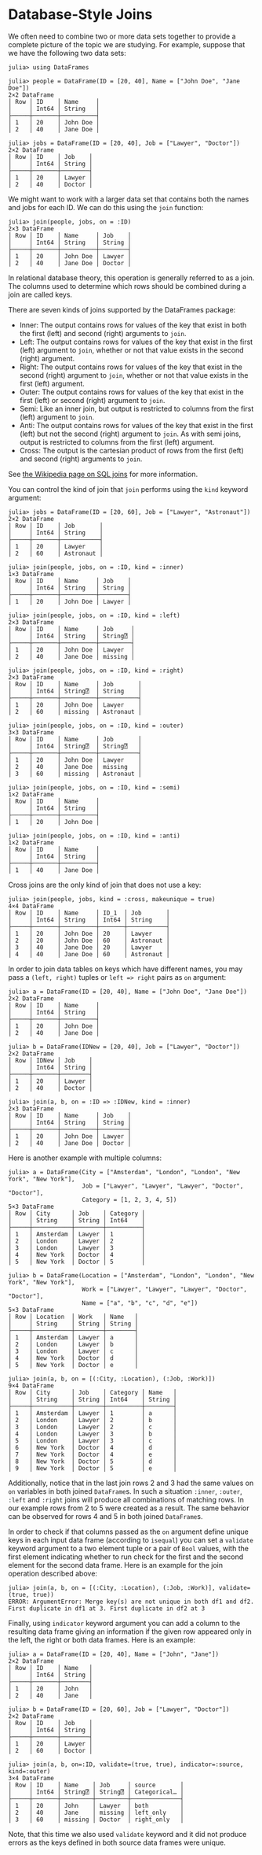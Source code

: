 # Database-Style Joins

We often need to combine two or more data sets together to provide a complete picture of the topic we are studying. For example, suppose that we have the following two data sets:

```jldoctest joins
julia> using DataFrames

julia> people = DataFrame(ID = [20, 40], Name = ["John Doe", "Jane Doe"])
2×2 DataFrame
│ Row │ ID    │ Name     │
│     │ Int64 │ String   │
├─────┼───────┼──────────┤
│ 1   │ 20    │ John Doe │
│ 2   │ 40    │ Jane Doe │

julia> jobs = DataFrame(ID = [20, 40], Job = ["Lawyer", "Doctor"])
2×2 DataFrame
│ Row │ ID    │ Job    │
│     │ Int64 │ String │
├─────┼───────┼────────┤
│ 1   │ 20    │ Lawyer │
│ 2   │ 40    │ Doctor │

```

We might want to work with a larger data set that contains both the names and jobs for each ID. We can do this using the `join` function:

```jldoctest joins
julia> join(people, jobs, on = :ID)
2×3 DataFrame
│ Row │ ID    │ Name     │ Job    │
│     │ Int64 │ String   │ String │
├─────┼───────┼──────────┼────────┤
│ 1   │ 20    │ John Doe │ Lawyer │
│ 2   │ 40    │ Jane Doe │ Doctor │

```

In relational database theory, this operation is generally referred to as a join. The columns used to determine which rows should be combined during a join are called keys.

There are seven kinds of joins supported by the DataFrames package:

-   Inner: The output contains rows for values of the key that exist in both the first (left) and second (right) arguments to `join`.
-   Left: The output contains rows for values of the key that exist in the first (left) argument to `join`, whether or not that value exists in the second (right) argument.
-   Right: The output contains rows for values of the key that exist in the second (right) argument to `join`, whether or not that value exists in the first (left) argument.
-   Outer: The output contains rows for values of the key that exist in the first (left) or second (right) argument to `join`.
-   Semi: Like an inner join, but output is restricted to columns from the first (left) argument to `join`.
-   Anti: The output contains rows for values of the key that exist in the first (left) but not the second (right) argument to `join`. As with semi joins, output is restricted to columns from the first (left) argument.
-   Cross: The output is the cartesian product of rows from the first (left) and second (right) arguments to `join`.

See [the Wikipedia page on SQL joins](https://en.wikipedia.org/wiki/Join_(SQL)) for more information.

You can control the kind of join that `join` performs using the `kind` keyword argument:

```jldoctest joins
julia> jobs = DataFrame(ID = [20, 60], Job = ["Lawyer", "Astronaut"])
2×2 DataFrame
│ Row │ ID    │ Job       │
│     │ Int64 │ String    │
├─────┼───────┼───────────┤
│ 1   │ 20    │ Lawyer    │
│ 2   │ 60    │ Astronaut │

julia> join(people, jobs, on = :ID, kind = :inner)
1×3 DataFrame
│ Row │ ID    │ Name     │ Job    │
│     │ Int64 │ String   │ String │
├─────┼───────┼──────────┼────────┤
│ 1   │ 20    │ John Doe │ Lawyer │

julia> join(people, jobs, on = :ID, kind = :left)
2×3 DataFrame
│ Row │ ID    │ Name     │ Job     │
│     │ Int64 │ String   │ String⍰ │
├─────┼───────┼──────────┼─────────┤
│ 1   │ 20    │ John Doe │ Lawyer  │
│ 2   │ 40    │ Jane Doe │ missing │

julia> join(people, jobs, on = :ID, kind = :right)
2×3 DataFrame
│ Row │ ID    │ Name     │ Job       │
│     │ Int64 │ String⍰  │ String    │
├─────┼───────┼──────────┼───────────┤
│ 1   │ 20    │ John Doe │ Lawyer    │
│ 2   │ 60    │ missing  │ Astronaut │

julia> join(people, jobs, on = :ID, kind = :outer)
3×3 DataFrame
│ Row │ ID    │ Name     │ Job       │
│     │ Int64 │ String⍰  │ String⍰   │
├─────┼───────┼──────────┼───────────┤
│ 1   │ 20    │ John Doe │ Lawyer    │
│ 2   │ 40    │ Jane Doe │ missing   │
│ 3   │ 60    │ missing  │ Astronaut │

julia> join(people, jobs, on = :ID, kind = :semi)
1×2 DataFrame
│ Row │ ID    │ Name     │
│     │ Int64 │ String   │
├─────┼───────┼──────────┤
│ 1   │ 20    │ John Doe │

julia> join(people, jobs, on = :ID, kind = :anti)
1×2 DataFrame
│ Row │ ID    │ Name     │
│     │ Int64 │ String   │
├─────┼───────┼──────────┤
│ 1   │ 40    │ Jane Doe │

```

Cross joins are the only kind of join that does not use a key:

```jldoctest joins
julia> join(people, jobs, kind = :cross, makeunique = true)
4×4 DataFrame
│ Row │ ID    │ Name     │ ID_1  │ Job       │
│     │ Int64 │ String   │ Int64 │ String    │
├─────┼───────┼──────────┼───────┼───────────┤
│ 1   │ 20    │ John Doe │ 20    │ Lawyer    │
│ 2   │ 20    │ John Doe │ 60    │ Astronaut │
│ 3   │ 40    │ Jane Doe │ 20    │ Lawyer    │
│ 4   │ 40    │ Jane Doe │ 60    │ Astronaut │

```

In order to join data tables on keys which have different names, you may pass a `(left, right)` tuples or `left => right` pairs as `on` argument:

```jldoctest joins
julia> a = DataFrame(ID = [20, 40], Name = ["John Doe", "Jane Doe"])
2×2 DataFrame
│ Row │ ID    │ Name     │
│     │ Int64 │ String   │
├─────┼───────┼──────────┤
│ 1   │ 20    │ John Doe │
│ 2   │ 40    │ Jane Doe │

julia> b = DataFrame(IDNew = [20, 40], Job = ["Lawyer", "Doctor"])
2×2 DataFrame
│ Row │ IDNew │ Job    │
│     │ Int64 │ String │
├─────┼───────┼────────┤
│ 1   │ 20    │ Lawyer │
│ 2   │ 40    │ Doctor │

julia> join(a, b, on = :ID => :IDNew, kind = :inner)
2×3 DataFrame
│ Row │ ID    │ Name     │ Job    │
│     │ Int64 │ String   │ String │
├─────┼───────┼──────────┼────────┤
│ 1   │ 20    │ John Doe │ Lawyer │
│ 2   │ 40    │ Jane Doe │ Doctor │

```

Here is another example with multiple columns:

```jldoctest joins
julia> a = DataFrame(City = ["Amsterdam", "London", "London", "New York", "New York"],
                     Job = ["Lawyer", "Lawyer", "Lawyer", "Doctor", "Doctor"],
                     Category = [1, 2, 3, 4, 5])
5×3 DataFrame
│ Row │ City      │ Job    │ Category │
│     │ String    │ String │ Int64    │
├─────┼───────────┼────────┼──────────┤
│ 1   │ Amsterdam │ Lawyer │ 1        │
│ 2   │ London    │ Lawyer │ 2        │
│ 3   │ London    │ Lawyer │ 3        │
│ 4   │ New York  │ Doctor │ 4        │
│ 5   │ New York  │ Doctor │ 5        │

julia> b = DataFrame(Location = ["Amsterdam", "London", "London", "New York", "New York"],
                     Work = ["Lawyer", "Lawyer", "Lawyer", "Doctor", "Doctor"],
                     Name = ["a", "b", "c", "d", "e"])
5×3 DataFrame
│ Row │ Location  │ Work   │ Name   │
│     │ String    │ String │ String │
├─────┼───────────┼────────┼────────┤
│ 1   │ Amsterdam │ Lawyer │ a      │
│ 2   │ London    │ Lawyer │ b      │
│ 3   │ London    │ Lawyer │ c      │
│ 4   │ New York  │ Doctor │ d      │
│ 5   │ New York  │ Doctor │ e      │

julia> join(a, b, on = [(:City, :Location), (:Job, :Work)])
9×4 DataFrame
│ Row │ City      │ Job    │ Category │ Name   │
│     │ String    │ String │ Int64    │ String │
├─────┼───────────┼────────┼──────────┼────────┤
│ 1   │ Amsterdam │ Lawyer │ 1        │ a      │
│ 2   │ London    │ Lawyer │ 2        │ b      │
│ 3   │ London    │ Lawyer │ 2        │ c      │
│ 4   │ London    │ Lawyer │ 3        │ b      │
│ 5   │ London    │ Lawyer │ 3        │ c      │
│ 6   │ New York  │ Doctor │ 4        │ d      │
│ 7   │ New York  │ Doctor │ 4        │ e      │
│ 8   │ New York  │ Doctor │ 5        │ d      │
│ 9   │ New York  │ Doctor │ 5        │ e      │

```

Additionally, notice that in the last join rows 2 and 3 had the same values on `on` variables in both joined `DataFrame`s. In such a situation `:inner`, `:outer`, `:left` and `:right` joins will produce all combinations of matching rows. In our example rows from 2 to 5 were created as a result. The same behavior can be observed for rows 4 and 5 in both joined `DataFrame`s.

In order to check if that columns passed as the `on` argument define unique keys in each input data frame (according to `isequal`) you can set a `validate` keyword argument to a two element tuple or a pair of `Bool` values, with the first element indicating whether to run check for the first and the second element for the second data frame. Here is an example for the join operation described above:

```jldoctest joins
julia> join(a, b, on = [(:City, :Location), (:Job, :Work)], validate=(true, true))
ERROR: ArgumentError: Merge key(s) are not unique in both df1 and df2. First duplicate in df1 at 3. First duplicate in df2 at 3
```

Finally, using `indicator` keyword argument you can add a column to the resulting data frame giving an information if the given row appeared only in the left, the right or both data frames. Here is an example:

```jldoctest joins
julia> a = DataFrame(ID = [20, 40], Name = ["John", "Jane"])
2×2 DataFrame
│ Row │ ID    │ Name   │
│     │ Int64 │ String │
├─────┼───────┼────────┤
│ 1   │ 20    │ John   │
│ 2   │ 40    │ Jane   │

julia> b = DataFrame(ID = [20, 60], Job = ["Lawyer", "Doctor"])
2×2 DataFrame
│ Row │ ID    │ Job    │
│     │ Int64 │ String │
├─────┼───────┼────────┤
│ 1   │ 20    │ Lawyer │
│ 2   │ 60    │ Doctor │

julia> join(a, b, on=:ID, validate=(true, true), indicator=:source, kind=:outer)
3×4 DataFrame
│ Row │ ID    │ Name    │ Job     │ source       │
│     │ Int64 │ String⍰ │ String⍰ │ Categorical… │
├─────┼───────┼─────────┼─────────┼──────────────┤
│ 1   │ 20    │ John    │ Lawyer  │ both         │
│ 2   │ 40    │ Jane    │ missing │ left_only    │
│ 3   │ 60    │ missing │ Doctor  │ right_only   │
```

Note, that this time we also used `validate` keyword and it did not produce errors as the keys defined in both source data frames were unique.
